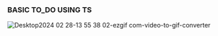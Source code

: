 ### BASIC TO_DO USING TS
![Desktop2024 02 28-13 55 38 02-ezgif com-video-to-gif-converter](https://github.com/SkullRex001/To_Do_TS_Practice_vanilla/assets/122201082/f5a769ce-f047-4d6c-89d2-617353578c47)
